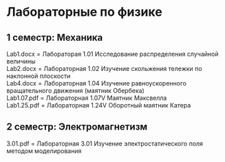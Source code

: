 # Лабораторные по физике
## 1 семестр: Механика
Lab1.docx = Лабораторая 1.01 Исследование распределения случайной величины\
Lab2.docx = Лабораторная 1.02 Изучение скольжения тележки по наклонной плоскости\
Lab4.docx = Лабораторная 1.04 Изучение равноускоренного вращательного движения (маятник Обербека)\
Lab1.07.pdf = Лабораторная 1.07V Маятник Максвелла\
Lab1.25.pdf = Лабораторная 1.24V Оборотный маятник Катера
## 2 семестр: Электромагнетизм
3.01.pdf = Лабораторная 3.01 Изучение электростатического поля методом моделирования
